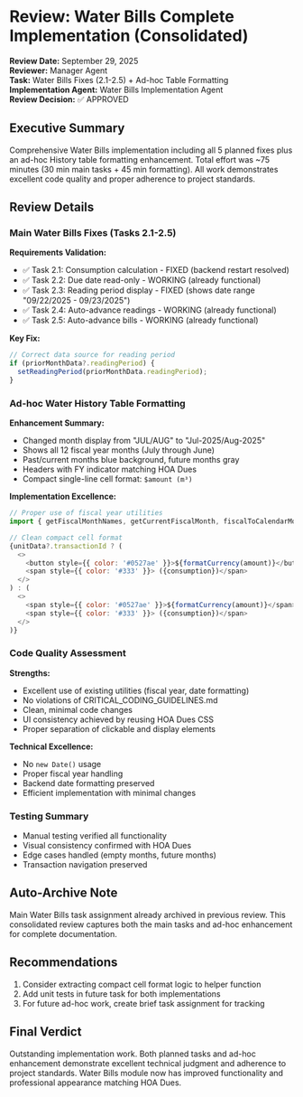# Review: Water Bills Complete Implementation (Consolidated)

**Review Date:** September 29, 2025  
**Reviewer:** Manager Agent  
**Task:** Water Bills Fixes (2.1-2.5) + Ad-hoc Table Formatting  
**Implementation Agent:** Water Bills Implementation Agent  
**Review Decision:** ✅ APPROVED

## Executive Summary
Comprehensive Water Bills implementation including all 5 planned fixes plus an ad-hoc History table formatting enhancement. Total effort was ~75 minutes (30 min main tasks + 45 min formatting). All work demonstrates excellent code quality and proper adherence to project standards.

## Review Details

### Main Water Bills Fixes (Tasks 2.1-2.5)
**Requirements Validation:**
- ✅ Task 2.1: Consumption calculation - FIXED (backend restart resolved)
- ✅ Task 2.2: Due date read-only - WORKING (already functional)
- ✅ Task 2.3: Reading period display - FIXED (shows date range "09/22/2025 - 09/23/2025")
- ✅ Task 2.4: Auto-advance readings - WORKING (already functional)
- ✅ Task 2.5: Auto-advance bills - WORKING (already functional)

**Key Fix:**
```javascript
// Correct data source for reading period
if (priorMonthData?.readingPeriod) {
  setReadingPeriod(priorMonthData.readingPeriod);
}
```

### Ad-hoc Water History Table Formatting
**Enhancement Summary:**
- Changed month display from "JUL/AUG" to "Jul-2025/Aug-2025"
- Shows all 12 fiscal year months (July through June)
- Past/current months blue background, future months gray
- Headers with FY indicator matching HOA Dues
- Compact single-line cell format: `$amount (m³)`

**Implementation Excellence:**
```javascript
// Proper use of fiscal year utilities
import { getFiscalMonthNames, getCurrentFiscalMonth, fiscalToCalendarMonth, getFiscalYear, isFiscalYear } from '../../utils/fiscalYearUtils';

// Clean compact cell format
{unitData?.transactionId ? (
  <>
    <button style={{ color: '#0527ae' }}>${formatCurrency(amount)}</button>
    <span style={{ color: '#333' }}> ({consumption})</span>
  </>
) : (
  <>
    <span style={{ color: '#0527ae' }}>${formatCurrency(amount)}</span>
    <span style={{ color: '#333' }}> ({consumption})</span>
  </>
)}
```

### Code Quality Assessment
**Strengths:**
- Excellent use of existing utilities (fiscal year, date formatting)
- No violations of CRITICAL_CODING_GUIDELINES.md
- Clean, minimal code changes
- UI consistency achieved by reusing HOA Dues CSS
- Proper separation of clickable and display elements

**Technical Excellence:**
- No `new Date()` usage
- Proper fiscal year handling
- Backend date formatting preserved
- Efficient implementation with minimal changes

### Testing Summary
- Manual testing verified all functionality
- Visual consistency confirmed with HOA Dues
- Edge cases handled (empty months, future months)
- Transaction navigation preserved

## Auto-Archive Note
Main Water Bills task assignment already archived in previous review. This consolidated review captures both the main tasks and ad-hoc enhancement for complete documentation.

## Recommendations
1. Consider extracting compact cell format logic to helper function
2. Add unit tests in future task for both implementations
3. For future ad-hoc work, create brief task assignment for tracking

## Final Verdict
Outstanding implementation work. Both planned tasks and ad-hoc enhancement demonstrate excellent technical judgment and adherence to project standards. Water Bills module now has improved functionality and professional appearance matching HOA Dues.